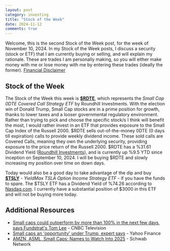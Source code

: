 ```yaml
---
layout: post
category: investing
title: "Stock of the Week"
date: 2024-11-12
comments: true
---
```


Welcome, this is the second Stock of the Week post, for the week of November 10, 2024. In my Stock of the Week posts, I discuss a security (stock or ETF) that I am currently buying or selling, and will explain my rationale. These are trades I am personally making, so you will either make money with me or lose money with me by entering these trades (ideally the former). [Financial Disclaimer](https://fnmckee.com/categories/investing.html)

## Stock of the Week
The Stock of the Week this week is [**$RDTE**](https://www.roundhillinvestments.com/etf/rdte/), which represents the *Small Cap 0DTE Covered Call Strategy ETF* by Roundhill Investments. With the election win of Donald Trump, Small Cap stocks are in a prime position for growth, thanks to lower taxes and a looser governmental regulatory environment. Rather than trying to pick and choose the specific stock/s I think will benefit the most, I would rather invest in an ETF that provides exposure to the Small Cap Index of the Russell 2000. $RDTE sells out-of-the-money 0DTE (0 days till expiration) calls to provide weekly dividend income. These sold calls are Covered Calls, meaning they own the underlying security, providing exposure to the price return of the Russell 2000. $RDTE has a %31.61 Dividend Yield ([Roundhill Investments](https://www.roundhillinvestments.com/etf/rdte/)), and is currently up %9.5 YTD since inception on September 10, 2024. I will be buying $RDTE and slowly increasing my position over time on down days.  

Today would also be a good day to take advantage of the dip and buy [**$TSLY**](https://www.nasdaq.com/market-activity/etf/tsly/dividend-history) - *YieldMax TSLA Option Income Strategy ETF* - if you have the funds to spare. The $TSLY ETF has a Dividend Yield of %74.26 according to [Nasdaq.com](https://www.nasdaq.com/market-activity/etf/tsly/dividend-history). I currently have a substantial position of $3000 in this ETF and will not be buying more today. 

## Additional Resources
- [Small caps could outperform by more than 100% in the next few days, says Fundstrat's Tom Lee](https://www.youtube.com/watch?v=-Q1W8TubiDY) - CNBC Television
- [Small caps an 'opportunity' under Trump, expert says](https://www.youtube.com/watch?v=h0wmKvkFhIg) - Yahoo Finance
- [AMZN, ASML, Small Caps: Names to Watch Into 2025](https://www.youtube.com/watch?v=XHQtcSGMEpQ) - Schwab Network